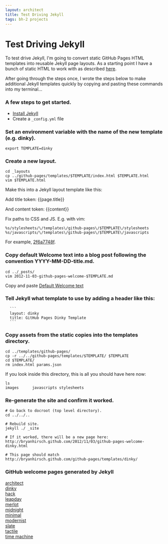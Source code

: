 ```yaml
---
layout: architect
title: Test Driving Jekyll
tags: bh-2 projects
---
```


Test Driving Jekyll
===================

To test drive Jekyll, I'm going to convert static GitHub Pages HTML templates into reusable Jekyll page layouts. As a starting point I have a bunch of static HTML to work with as described <a href="/2012/11/03/github-pages-test.html">here</a>.

After going through the steps once, I wrote the steps below to make additional Jekyll templates quickly by copying and pasting these commands into my terminal...


### A few steps to get started.

* [Install Jekyll](https://github.com/mojombo/jekyll/wiki/install)
* Create a `_config.yml` file


### Set an environment variable with the name of the new template (e.g. dinky).

    export TEMPLATE=dinky


### Create a new layout.

    cd _layouts
    cp ../github-pages/templates/$TEMPLATE/index.html $TEMPLATE.html
    vim $TEMPLATE.html 

Make this into a Jekyll layout template like this:

  Add title token:    \{\{page.title\}\}

  And content token:  \{\{content\}\}

  Fix paths to CSS and JS. E.g. with vim:
    
    %s/stylesheets/\/templates\/github-pages\/$TEMPLATE\/stylesheets
    %s/javascripts/\/templates\/github-pages\/$TEMPLATE\/javascripts

  For example, <a href="https://github.com/bryanhirsch/bryanhirsch.github.com/commit/2f6a7748f300f1628cfed48a11efe431b58f7003">2f6a7748f</a>.


### Copy default Welcome text into a blog post following the convention YYYY-MM-DD-title.md.

    cd ../_posts/
    vim 2012-11-03-github-pages-welcome-$TEMPLATE.md

   Copy and paste <a href="https://raw.github.com/bryanhirsch/bryanhirsch.github.com/master/_posts/2012-11-03-github-pages-welcome-architect.md">Default Welcome text</a>


### Tell Jekyll what template to use by adding a header like this:
       
      ```
      layout: dinky
      title: GitHub Pages Dinky Template
      ```

### Copy assets from the static copies into the templates directory.

    cd ../templates/github-pages/
    cp -r ../../github-pages/templates/$TEMPLATE/ $TEMPLATE
    cd $TEMPLATE/
    rm index.html params.json 

  If you look inside this directory, this is all you should have here now:

    ls
    images      javascripts stylesheets


### Re-generate the site and confirm it worked.

    # Go back to docroot (top level directory).
    cd ../../..

    # Rebuild site.
    jekyll ./ _site

    # If it worked, there will be a new page here:
    http://bryanhirsch.github.com/2012/11/03/github-pages-welcome-dinky.html

    # This page should match
    http://bryanhirsch.github.com/github-pages/templates/dinky/


### GitHub welcome pages generated by Jekyll
  <p>
    <a href="/2012/11/03/github-pages-welcome-architect.html">architect</a><br/>
    <a href="/2012/11/03/github-pages-welcome-dinky.html">dinky</a><br/>
    <a href="/2012/11/03/github-pages-welcome-hack.html">hack</a><br/>
    <a href="/2012/11/03/github-pages-welcome-leapday.html">leapday</a><br/>
    <a href="/2012/11/03/github-pages-welcome-merlot.html">merlot</a><br/>
    <a href="/2012/11/03/github-pages-welcome-midnight.html">midnight</a><br/>
    <a href="/2012/11/03/github-pages-welcome-minimal.html">minimal</a><br/>
    <a href="/2012/11/03/github-pages-welcome-modernist.html">modernist</a><br/>
    <a href="/2012/11/03/github-pages-welcome-slate.html">slate</a><br/>
    <a href="/2012/11/03/github-pages-welcome-tactile.html">tactile</a><br/>
    <a href="/2012/11/03/github-pages-welcome-time-machine.html">time machine</a><br/>
  </p>
